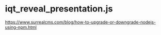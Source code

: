 # iqt_reveal_presentation.js
 
https://www.surrealcms.com/blog/how-to-upgrade-or-downgrade-nodejs-using-npm.html